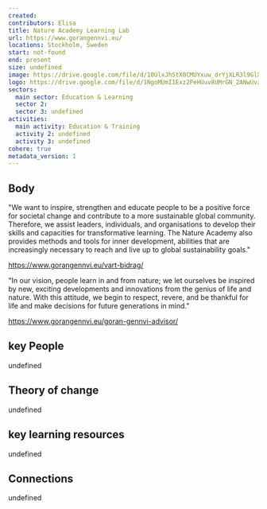 ```yaml
---
created:
contributors: Elisa
title: Nature Academy Learning Lab
url: https://www.gorangennvi.eu/
locations: Stockholm, Sweden
start: not-found
end: present
size: undefined
image: https://drive.google.com/file/d/10UlxJhStX0CMUYxuw_drYjXLR3l9GlXf/view?usp=drive_link
logo: https://drive.google.com/file/d/1NgoMUmI1Exz2PeHUuv8UMrGN_2ANwUvz/view?usp=drive_link
sectors:
  main sector: Education & Learning
  sector 2: 
  sector 3: undefined
activities: 
  main activity: Education & Training
  activity 2: undefined
  activity 3: undefined
cohere: true
metadata_version: 1
---
```



## Body

"We want to inspire, strengthen and educate people to be a positive force for societal change and contribute to a more sustainable global community. Therefore, we assist leaders, individuals, and organisations to develop their skills and capacities for transformative learning.
The Nature Academy also provides methods and tools for inner development, abilities that are increasingly necessary to reach and live up to global sustainability goals."

https://www.gorangennvi.eu/vart-bidrag/

"In our vision, people learn in and from nature; we let ourselves be inspired by new, exciting developments and innovations from the genius of life and nature. With this attitude, we begin to respect, revere, and be thankful for life and make decisions for future generations in mind."

https://www.gorangennvi.eu/goran-gennvi-advisor/

## key People

undefined

## Theory of change

undefined

## key learning resources

undefined

## Connections

undefined



